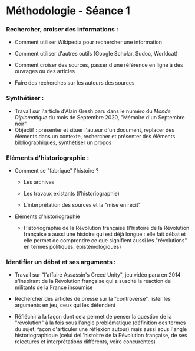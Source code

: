 # Méthodologie - Séance 1

### Rechercher, croiser des informations :

* Comment utiliser Wikipedia pour rechercher une information

* Comment utiliser d'autres outils (Google Scholar, Sudoc, Worldcat)

* Comment croiser des sources, passer d'une référence en ligne à des ouvrages ou des articles

* Faire des recherches sur les auteurs des sources

### Synthétiser :

* Travail sur l'article d'Alain Gresh paru dans le numéro du *Monde Diplomatique* du mois de Septembre 2020, "Mémoire d'un Septembre noir"
* Objectif : présenter et situer l'auteur d'un document, replacer des éléments dans un contexte, rechercher et présenter des éléments bibliographiques, synthétiser un propos

### Eléments d'historiographie :

* Comment se "fabrique" l'histoire ?
  
  * Les archives
  
  * Les travaux existants (l'historiographie)
  
  * L'interprétation des sources et la "mise en récit"

* Eléments d'historiographie
  
  * Historiographie de la Révolution française (l'histoire de la Révolution française a aussi une histoire qui est déjà longue : elle fait débat et elle permet de comprendre ce que signifient aussi les "révolutions" en termes politiques, épistémologiques)

### Identifier un débat et ses arguments :

* Travail sur "l'affaire Assassin's Creed Unity", jeu vidéo paru en 2014 s'inspirant de la Révolution française qui a suscité la réaction de militants de la France insoumise

* Rechercher des articles de presse sur la "controverse", lister les arguments en jeu, ceux qui les défendent

* Réfléchir à la façon dont cela permet de penser la question de la "révolution" à la fois sous l'angle problématique (définition des termes du sujet, façon d'articuler une réflexion autour) mais aussi sous l'angle historiographique (celui del 'histoitre de la Révolution française, de ses relectures et interprétations différents, voire concurentes)
